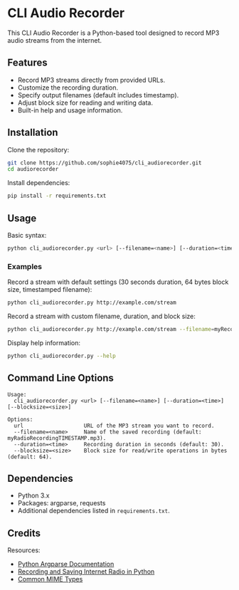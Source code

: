 # CLI Audio Recorder

This CLI Audio Recorder is a Python-based tool designed to record MP3 audio streams from the internet. 

## Features
- Record MP3 streams directly from provided URLs.
- Customize the recording duration.
- Specify output filenames (default includes timestamp).
- Adjust block size for reading and writing data.
- Built-in help and usage information.

## Installation

Clone the repository:

```bash
git clone https://github.com/sophie4075/cli_audiorecorder.git 
cd audiorecorder
```

Install dependencies:

```bash
pip install -r requirements.txt
```

## Usage

Basic syntax:

```bash
python cli_audiorecorder.py <url> [--filename=<name>] [--duration=<time>] [--blocksize=<size>]
```

### Examples

Record a stream with default settings (30 seconds duration, 64 bytes block size, timestamped filename):

```bash
python cli_audiorecorder.py http://example.com/stream
```

Record a stream with custom filename, duration, and block size:

```bash
python cli_audiorecorder.py http://example.com/stream --filename=myRecording --duration=60 --blocksize=128
```

Display help information:

```bash
python cli_audiorecorder.py --help
```

## Command Line Options

```
Usage:
  cli_audiorecorder.py <url> [--filename=<name>] [--duration=<time>] [--blocksize=<size>]

Options:
  url                   URL of the MP3 stream you want to record.
  --filename=<name>     Name of the saved recording (default: myRadioRecordingTIMESTAMP.mp3).
  --duration=<time>     Recording duration in seconds (default: 30).
  --blocksize=<size>    Block size for read/write operations in bytes (default: 64).
```

## Dependencies
- Python 3.x
- Packages: argparse, requests
- Additional dependencies listed in `requirements.txt`.


## Credits

Resources:
- [Python Argparse Documentation](https://docs.python.org/3/library/argparse.html)
- [Recording and Saving Internet Radio in Python](https://stackoverflow.com/questions/4247248/record-streaming-and-saving-internet-radio-in-python)
- [Common MIME Types](https://developer.mozilla.org/en-US/docs/Web/HTTP/MIME_types/Common_types)

